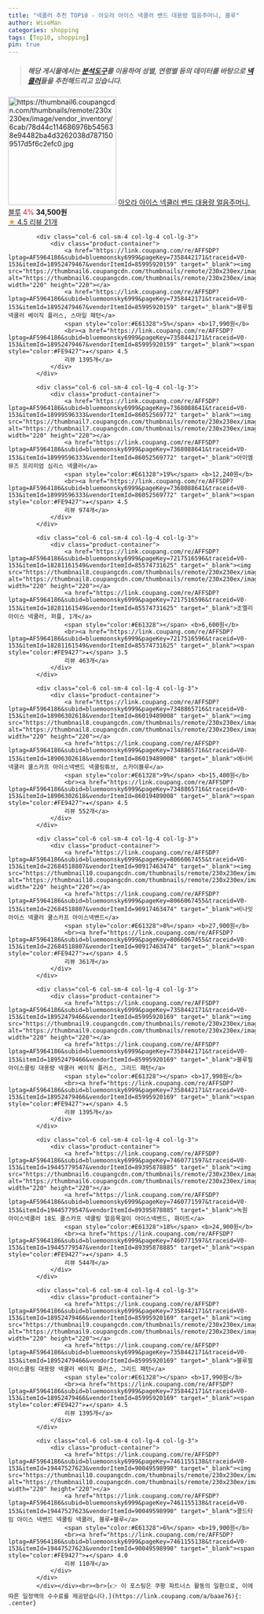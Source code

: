 ```yaml
---
title: "넥쿨러 추천 TOP10 - 아오라 아이스 넥쿨러 밴드 대용량 얼음주머니, 블루"
author: WiseMan
categories: shopping
tags: [Top10, shopping]
pin: true
---
```


> ##### 해당 게시물에서는 [**분석도구**](https://itemscout.io/)를 이용하여 **성별**, **연령별** 등의 데이터를 바탕으로 [**넥쿨러**](https://link.coupang.com/a/baae76)들을 추천해드리고 있습니다.
<div class="container"><div class="row">
            <div class="col-6 col-sm-4 col-lg-4 col-lg-3">
                <div class="product-container">
                    <a href="https://link.coupang.com/re/AFFSDP?lptag=AF5964186&subid=bluemoonsky6999&pageKey=8254376407&traceid=V0-153&itemId=23768694147&vendorItemId=90832409526" target="_blank"><img src="https://thumbnail6.coupangcdn.com/thumbnails/remote/230x230ex/image/vendor_inventory/6cab/78d44c114686976b545638e94482ba4d3262038d7871509517d5f6c2efc0.jpg" alt="https://thumbnail6.coupangcdn.com/thumbnails/remote/230x230ex/image/vendor_inventory/6cab/78d44c114686976b545638e94482ba4d3262038d7871509517d5f6c2efc0.jpg" width="220" height="220"></a>
                    <a href="https://link.coupang.com/re/AFFSDP?lptag=AF5964186&subid=bluemoonsky6999&pageKey=8254376407&traceid=V0-153&itemId=23768694147&vendorItemId=90832409526" target="_blank">아오라 아이스 넥쿨러 밴드 대용량 얼음주머니, 블루</a>
                    <span style="color:#E61328">4%</span> <b>34,500원</b>
                    <br><a href="https://link.coupang.com/re/AFFSDP?lptag=AF5964186&subid=bluemoonsky6999&pageKey=8254376407&traceid=V0-153&itemId=23768694147&vendorItemId=90832409526" target="_blank"><span style="color:#FE9427">★</span> 4.5
                    리뷰 21개</a>
                </div>
            </div>
            
            <div class="col-6 col-sm-4 col-lg-4 col-lg-3">
                <div class="product-container">
                    <a href="https://link.coupang.com/re/AFFSDP?lptag=AF5964186&subid=bluemoonsky6999&pageKey=7358442171&traceid=V0-153&itemId=18952479467&vendorItemId=85995920159" target="_blank"><img src="https://thumbnail6.coupangcdn.com/thumbnails/remote/230x230ex/image/vendor_inventory/d1cd/1177db61f8d3b67320725b3c2d709b92943dc93aaeb06563d33bed6fc236.jpg" alt="https://thumbnail6.coupangcdn.com/thumbnails/remote/230x230ex/image/vendor_inventory/d1cd/1177db61f8d3b67320725b3c2d709b92943dc93aaeb06563d33bed6fc236.jpg" width="220" height="220"></a>
                    <a href="https://link.coupang.com/re/AFFSDP?lptag=AF5964186&subid=bluemoonsky6999&pageKey=7358442171&traceid=V0-153&itemId=18952479467&vendorItemId=85995920159" target="_blank">블루필 넥쿨러 베이직 플러스, 스마일 패턴</a>
                    <span style="color:#E61328">5%</span> <b>17,990원</b>
                    <br><a href="https://link.coupang.com/re/AFFSDP?lptag=AF5964186&subid=bluemoonsky6999&pageKey=7358442171&traceid=V0-153&itemId=18952479467&vendorItemId=85995920159" target="_blank"><span style="color:#FE9427">★</span> 4.5
                    리뷰 1395개</a>
                </div>
            </div>
            
            <div class="col-6 col-sm-4 col-lg-4 col-lg-3">
                <div class="product-container">
                    <a href="https://link.coupang.com/re/AFFSDP?lptag=AF5964186&subid=bluemoonsky6999&pageKey=7368088641&traceid=V0-153&itemId=18999596333&vendorItemId=86052569772" target="_blank"><img src="https://thumbnail7.coupangcdn.com/thumbnails/remote/230x230ex/image/0820_amir_esrgan_inf80k_batch_0_max3k/41c3/82d78c42047b4895e96c86a33baee282eaa78d4cce72fe8442eb7d1847ad.jpg" alt="https://thumbnail7.coupangcdn.com/thumbnails/remote/230x230ex/image/0820_amir_esrgan_inf80k_batch_0_max3k/41c3/82d78c42047b4895e96c86a33baee282eaa78d4cce72fe8442eb7d1847ad.jpg" width="220" height="220"></a>
                    <a href="https://link.coupang.com/re/AFFSDP?lptag=AF5964186&subid=bluemoonsky6999&pageKey=7368088641&traceid=V0-153&itemId=18999596333&vendorItemId=86052569772" target="_blank">아이엠뮤즈 프리미엄 심리스 넥쿨러</a>
                    <span style="color:#E61328">19%</span> <b>12,240원</b>
                    <br><a href="https://link.coupang.com/re/AFFSDP?lptag=AF5964186&subid=bluemoonsky6999&pageKey=7368088641&traceid=V0-153&itemId=18999596333&vendorItemId=86052569772" target="_blank"><span style="color:#FE9427">★</span> 4.5
                    리뷰 974개</a>
                </div>
            </div>
            
            <div class="col-6 col-sm-4 col-lg-4 col-lg-3">
                <div class="product-container">
                    <a href="https://link.coupang.com/re/AFFSDP?lptag=AF5964186&subid=bluemoonsky6999&pageKey=7217516596&traceid=V0-153&itemId=18281161549&vendorItemId=85574731625" target="_blank"><img src="https://thumbnail8.coupangcdn.com/thumbnails/remote/230x230ex/image/0820_amir_esrgan_inf80k_batch_0_max3k/a889/5a527ba4b4f5b7a920fdce612d188a893b4034bce60ae5ee94c3ff746805.jpg" alt="https://thumbnail8.coupangcdn.com/thumbnails/remote/230x230ex/image/0820_amir_esrgan_inf80k_batch_0_max3k/a889/5a527ba4b4f5b7a920fdce612d188a893b4034bce60ae5ee94c3ff746805.jpg" width="220" height="220"></a>
                    <a href="https://link.coupang.com/re/AFFSDP?lptag=AF5964186&subid=bluemoonsky6999&pageKey=7217516596&traceid=V0-153&itemId=18281161549&vendorItemId=85574731625" target="_blank">조엘리 아이스 넥쿨러, 퍼플, 1개</a>
                    <span style="color:#E61328"></span> <b>6,600원</b>
                    <br><a href="https://link.coupang.com/re/AFFSDP?lptag=AF5964186&subid=bluemoonsky6999&pageKey=7217516596&traceid=V0-153&itemId=18281161549&vendorItemId=85574731625" target="_blank"><span style="color:#FE9427">★</span> 3.5
                    리뷰 463개</a>
                </div>
            </div>
            
            <div class="col-6 col-sm-4 col-lg-4 col-lg-3">
                <div class="product-container">
                    <a href="https://link.coupang.com/re/AFFSDP?lptag=AF5964186&subid=bluemoonsky6999&pageKey=7348865716&traceid=V0-153&itemId=18906302618&vendorItemId=86019489008" target="_blank"><img src="https://thumbnail8.coupangcdn.com/thumbnails/remote/230x230ex/image/0820_amir_esrgan_inf80k_batch_0_max3k/61a4/3a8c966a85c719e5e66c5c22de265b535cca55aa57f4facbcf7af493ec03.jpg" alt="https://thumbnail8.coupangcdn.com/thumbnails/remote/230x230ex/image/0820_amir_esrgan_inf80k_batch_0_max3k/61a4/3a8c966a85c719e5e66c5c22de265b535cca55aa57f4facbcf7af493ec03.jpg" width="220" height="220"></a>
                    <a href="https://link.coupang.com/re/AFFSDP?lptag=AF5964186&subid=bluemoonsky6999&pageKey=7348865716&traceid=V0-153&itemId=18906302618&vendorItemId=86019489008" target="_blank">에너비 넥쿨러 쿨스카프 아이스넥밴드 넥쿨링튜브, 스카이블루</a>
                    <span style="color:#E61328">9%</span> <b>15,400원</b>
                    <br><a href="https://link.coupang.com/re/AFFSDP?lptag=AF5964186&subid=bluemoonsky6999&pageKey=7348865716&traceid=V0-153&itemId=18906302618&vendorItemId=86019489008" target="_blank"><span style="color:#FE9427">★</span> 4.5
                    리뷰 552개</a>
                </div>
            </div>
            
            <div class="col-6 col-sm-4 col-lg-4 col-lg-3">
                <div class="product-container">
                    <a href="https://link.coupang.com/re/AFFSDP?lptag=AF5964186&subid=bluemoonsky6999&pageKey=8066067455&traceid=V0-153&itemId=22684518807&vendorItemId=90917463474" target="_blank"><img src="https://thumbnail10.coupangcdn.com/thumbnails/remote/230x230ex/image/vendor_inventory/1668/382ab485f669beac9f2d63b6d5f38bc3ae7b7d65c69b1a8e0855cebb3e05.jpg" alt="https://thumbnail10.coupangcdn.com/thumbnails/remote/230x230ex/image/vendor_inventory/1668/382ab485f669beac9f2d63b6d5f38bc3ae7b7d65c69b1a8e0855cebb3e05.jpg" width="220" height="220"></a>
                    <a href="https://link.coupang.com/re/AFFSDP?lptag=AF5964186&subid=bluemoonsky6999&pageKey=8066067455&traceid=V0-153&itemId=22684518807&vendorItemId=90917463474" target="_blank">비나잇 아이스 넥쿨러 쿨스카프 아이스넥밴드</a>
                    <span style="color:#E61328">8%</span> <b>27,900원</b>
                    <br><a href="https://link.coupang.com/re/AFFSDP?lptag=AF5964186&subid=bluemoonsky6999&pageKey=8066067455&traceid=V0-153&itemId=22684518807&vendorItemId=90917463474" target="_blank"><span style="color:#FE9427">★</span> 4.5
                    리뷰 361개</a>
                </div>
            </div>
            
            <div class="col-6 col-sm-4 col-lg-4 col-lg-3">
                <div class="product-container">
                    <a href="https://link.coupang.com/re/AFFSDP?lptag=AF5964186&subid=bluemoonsky6999&pageKey=7358442171&traceid=V0-153&itemId=18952479466&vendorItemId=85995920169" target="_blank"><img src="https://thumbnail9.coupangcdn.com/thumbnails/remote/230x230ex/image/vendor_inventory/26c1/04eb9941780d4ff18bf47984126e53481fd670e5618d7bf9cdd07f14bf12.jpg" alt="https://thumbnail9.coupangcdn.com/thumbnails/remote/230x230ex/image/vendor_inventory/26c1/04eb9941780d4ff18bf47984126e53481fd670e5618d7bf9cdd07f14bf12.jpg" width="220" height="220"></a>
                    <a href="https://link.coupang.com/re/AFFSDP?lptag=AF5964186&subid=bluemoonsky6999&pageKey=7358442171&traceid=V0-153&itemId=18952479466&vendorItemId=85995920169" target="_blank">블루필 아이스쿨링 대용량 넥쿨러 베이직 플러스, 그리드 패턴</a>
                    <span style="color:#E61328"></span> <b>17,990원</b>
                    <br><a href="https://link.coupang.com/re/AFFSDP?lptag=AF5964186&subid=bluemoonsky6999&pageKey=7358442171&traceid=V0-153&itemId=18952479466&vendorItemId=85995920169" target="_blank"><span style="color:#FE9427">★</span> 4.5
                    리뷰 1395개</a>
                </div>
            </div>
            
            <div class="col-6 col-sm-4 col-lg-4 col-lg-3">
                <div class="product-container">
                    <a href="https://link.coupang.com/re/AFFSDP?lptag=AF5964186&subid=bluemoonsky6999&pageKey=7460771597&traceid=V0-153&itemId=19445779547&vendorItemId=89395878885" target="_blank"><img src="https://thumbnail6.coupangcdn.com/thumbnails/remote/230x230ex/image/0820_amir_esrgan_inf80k_batch_0_max3k/d684/7bbe9fe90072115bf78bf04b3fcd67419d76a28495be91070f8cd268aab1.jpg" alt="https://thumbnail6.coupangcdn.com/thumbnails/remote/230x230ex/image/0820_amir_esrgan_inf80k_batch_0_max3k/d684/7bbe9fe90072115bf78bf04b3fcd67419d76a28495be91070f8cd268aab1.jpg" width="220" height="220"></a>
                    <a href="https://link.coupang.com/re/AFFSDP?lptag=AF5964186&subid=bluemoonsky6999&pageKey=7460771597&traceid=V0-153&itemId=19445779547&vendorItemId=89395878885" target="_blank">녹원 아이스넥쿨러 18도 쿨스카프 넥쿨링 얼음목걸이 아이스넥밴드, 화이트</a>
                    <span style="color:#E61328">18%</span> <b>24,900원</b>
                    <br><a href="https://link.coupang.com/re/AFFSDP?lptag=AF5964186&subid=bluemoonsky6999&pageKey=7460771597&traceid=V0-153&itemId=19445779547&vendorItemId=89395878885" target="_blank"><span style="color:#FE9427">★</span> 4.5
                    리뷰 544개</a>
                </div>
            </div>
            
            <div class="col-6 col-sm-4 col-lg-4 col-lg-3">
                <div class="product-container">
                    <a href="https://link.coupang.com/re/AFFSDP?lptag=AF5964186&subid=bluemoonsky6999&pageKey=7358442171&traceid=V0-153&itemId=18952479466&vendorItemId=85995920169" target="_blank"><img src="https://thumbnail9.coupangcdn.com/thumbnails/remote/230x230ex/image/vendor_inventory/26c1/04eb9941780d4ff18bf47984126e53481fd670e5618d7bf9cdd07f14bf12.jpg" alt="https://thumbnail9.coupangcdn.com/thumbnails/remote/230x230ex/image/vendor_inventory/26c1/04eb9941780d4ff18bf47984126e53481fd670e5618d7bf9cdd07f14bf12.jpg" width="220" height="220"></a>
                    <a href="https://link.coupang.com/re/AFFSDP?lptag=AF5964186&subid=bluemoonsky6999&pageKey=7358442171&traceid=V0-153&itemId=18952479466&vendorItemId=85995920169" target="_blank">블루필 아이스쿨링 대용량 넥쿨러 베이직 플러스, 그리드 패턴</a>
                    <span style="color:#E61328"></span> <b>17,990원</b>
                    <br><a href="https://link.coupang.com/re/AFFSDP?lptag=AF5964186&subid=bluemoonsky6999&pageKey=7358442171&traceid=V0-153&itemId=18952479466&vendorItemId=85995920169" target="_blank"><span style="color:#FE9427">★</span> 4.5
                    리뷰 1395개</a>
                </div>
            </div>
            
            <div class="col-6 col-sm-4 col-lg-4 col-lg-3">
                <div class="product-container">
                    <a href="https://link.coupang.com/re/AFFSDP?lptag=AF5964186&subid=bluemoonsky6999&pageKey=7461155138&traceid=V0-153&itemId=19447527623&vendorItemId=90049598990" target="_blank"><img src="https://thumbnail10.coupangcdn.com/thumbnails/remote/230x230ex/image/0820_amir_esrgan_inf80k_batch_0_max3k/cdaf/5e2198957003eabfbff4404b194f419af2bf57e410cddaeff1909dd6b8e5.png" alt="https://thumbnail10.coupangcdn.com/thumbnails/remote/230x230ex/image/0820_amir_esrgan_inf80k_batch_0_max3k/cdaf/5e2198957003eabfbff4404b194f419af2bf57e410cddaeff1909dd6b8e5.png" width="220" height="220"></a>
                    <a href="https://link.coupang.com/re/AFFSDP?lptag=AF5964186&subid=bluemoonsky6999&pageKey=7461155138&traceid=V0-153&itemId=19447527623&vendorItemId=90049598990" target="_blank">콜드타임 아이스 넥밴드 넥쿨링 넥쿨러, 블루+블루</a>
                    <span style="color:#E61328">6%</span> <b>19,900원</b>
                    <br><a href="https://link.coupang.com/re/AFFSDP?lptag=AF5964186&subid=bluemoonsky6999&pageKey=7461155138&traceid=V0-153&itemId=19447527623&vendorItemId=90049598990" target="_blank"><span style="color:#FE9427">★</span> 4.0
                    리뷰 110개</a>
                </div>
            </div>
            </div></div><br><br>[👉 이 포스팅은 쿠팡 파트너스 활동의 일환으로, 이에 따른 일정액의 수수료를 제공받습니다.](https://link.coupang.com/a/baae76){: .center}